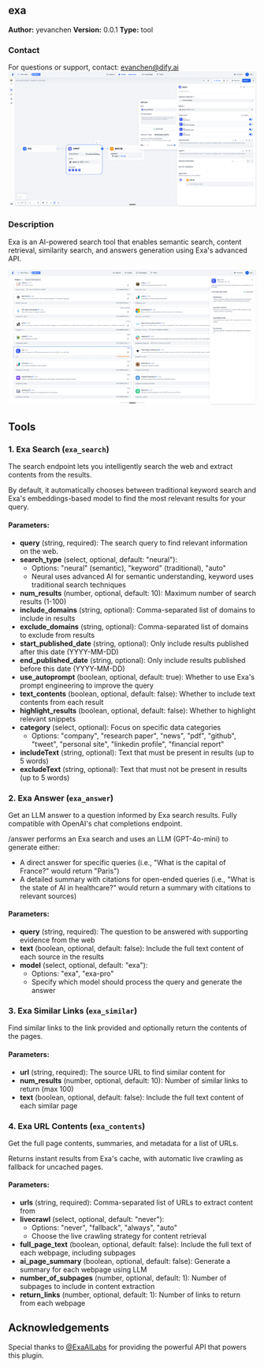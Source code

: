 ## exa

**Author:** yevanchen
**Version:** 0.0.1
**Type:** tool


### Contact
For questions or support, contact: evanchen@dify.ai
![Exa Logo](./_assets/image%20copy.png)


### Description

Exa is an AI-powered search tool that enables semantic search, content retrieval, similarity search, and answers generation using Exa's advanced API.

![Exa Logo](./_assets/image.png)

## Tools

### 1. Exa Search (`exa_search`)

The search endpoint lets you intelligently search the web and extract contents from the results.

By default, it automatically chooses between traditional keyword search and Exa's embeddings-based model to find the most relevant results for your query.

#### Parameters:

- **query** (string, required): The search query to find relevant information on the web.
- **search_type** (select, optional, default: "neural"): 
  - Options: "neural" (semantic), "keyword" (traditional), "auto"
  - Neural uses advanced AI for semantic understanding, keyword uses traditional search techniques
- **num_results** (number, optional, default: 10): Maximum number of search results (1-100)
- **include_domains** (string, optional): Comma-separated list of domains to include in results
- **exclude_domains** (string, optional): Comma-separated list of domains to exclude from results
- **start_published_date** (string, optional): Only include results published after this date (YYYY-MM-DD)
- **end_published_date** (string, optional): Only include results published before this date (YYYY-MM-DD)
- **use_autoprompt** (boolean, optional, default: true): Whether to use Exa's prompt engineering to improve the query
- **text_contents** (boolean, optional, default: false): Whether to include text contents from each result
- **highlight_results** (boolean, optional, default: false): Whether to highlight relevant snippets
- **category** (select, optional): Focus on specific data categories
  - Options: "company", "research paper", "news", "pdf", "github", "tweet", "personal site", "linkedin profile", "financial report"
- **includeText** (string, optional): Text that must be present in results (up to 5 words)
- **excludeText** (string, optional): Text that must not be present in results (up to 5 words)

### 2. Exa Answer (`exa_answer`)

Get an LLM answer to a question informed by Exa search results. Fully compatible with OpenAI's chat completions endpoint.

/answer performs an Exa search and uses an LLM (GPT-4o-mini) to generate either:
- A direct answer for specific queries (i.e., "What is the capital of France?" would return "Paris")
- A detailed summary with citations for open-ended queries (i.e., "What is the state of AI in healthcare?" would return a summary with citations to relevant sources)

#### Parameters:

- **query** (string, required): The question to be answered with supporting evidence from the web
- **text** (boolean, optional, default: false): Include the full text content of each source in the results
- **model** (select, optional, default: "exa"):
  - Options: "exa", "exa-pro"
  - Specify which model should process the query and generate the answer

### 3. Exa Similar Links (`exa_similar`)

Find similar links to the link provided and optionally return the contents of the pages.

#### Parameters:

- **url** (string, required): The source URL to find similar content for
- **num_results** (number, optional, default: 10): Number of similar links to return (max 100)
- **text** (boolean, optional, default: false): Include the full text content of each similar page

### 4. Exa URL Contents (`exa_contents`)

Get the full page contents, summaries, and metadata for a list of URLs.

Returns instant results from Exa's cache, with automatic live crawling as fallback for uncached pages.

#### Parameters:

- **urls** (string, required): Comma-separated list of URLs to extract content from
- **livecrawl** (select, optional, default: "never"):
  - Options: "never", "fallback", "always", "auto"
  - Choose the live crawling strategy for content retrieval
- **full_page_text** (boolean, optional, default: false): Include the full text of each webpage, including subpages
- **ai_page_summary** (boolean, optional, default: false): Generate a summary for each webpage using LLM
- **number_of_subpages** (number, optional, default: 1): Number of subpages to include in content extraction
- **return_links** (number, optional, default: 1): Number of links to return from each webpage

## Acknowledgements



Special thanks to [@ExaAILabs](https://x.com/ExaAILabs) for providing the powerful API that powers this plugin.



